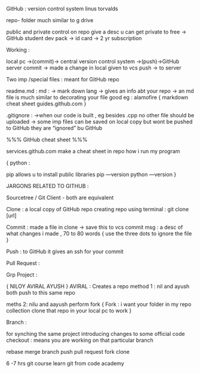 GitHub :
version control system 
linus torvalds 

repo- folder much similar to g drive

public
and private control on repo 
give a desc 
u can get private  to free -> GitHub student dev pack -> id card -> 2 yr subscription


Working :

local pc ->(commit)-> central version control system ->(push)->GitHub server 
commit -> made a change in local given to vcs
push -> to server 


Two imp /special files :
meant for GitHub repo

readme.md : md :
-> mark down lang
-> gives an info abt your repo
-> an md file is much similar to decorating your file 
good eg : alamofire 
{
markdown cheat sheet
guides.github.com
}

.gitignore :
->when our code is built , eg besides .cpp  no other file should be uploaded
-> some imp files can be saved on local copy but wont be pushed to GitHub
they are “ignored” bu GitHub


%%% GitHub cheat sheet %%%

services.github.com
 make a cheat sheet in repo 
how i run my program

{
python :

pip allows u to install public libraries
pip —version
python —version
}

JARGONS RELATED TO GITHUB :

Sourcetree / Git Client - both are equivalent 

Clone :
a local copy of GitHub repo
creating repo using terminal :
git clone [url]




Commit :
made a file in clone -> save this to vcs 
commit msg : a desc of what changes i made , 70 to 80 words
{ use the three dots to ignore the file }
 
Push :
to GitHub 
it gives an ssh  for your commit

 Pull Request :


Grp Project :

{ NILOY AVIRAL AYUSH }
AVIRAL : Creates a repo 
method 1 :
nil and ayush both push to this same repo

meths 2:
nilu and aayush perform fork 
{
Fork :
i want your folder in my repo collection
clone that repo in your local pc 
to work
}


Branch :

for synching the same project 
introducing changes to some official code 
checkout : means you are working on that particular branch 


rebase 
merge
branch 
push 
pull request
fork
clone

6 -7 hrs git course 
learn git
from code academy




